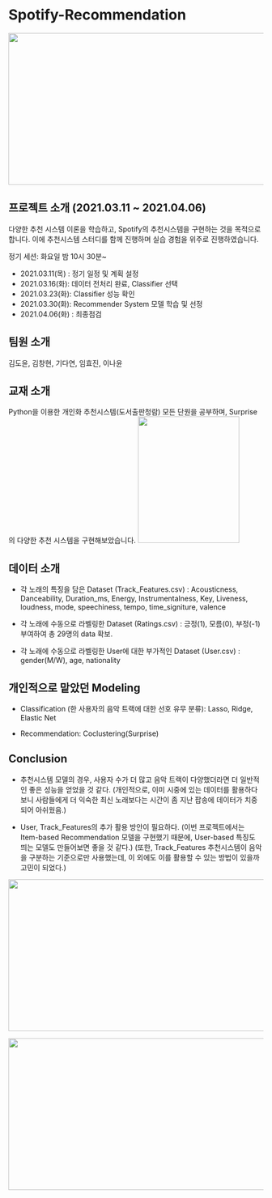 # Spotify-Recommendation
<img src="https://user-images.githubusercontent.com/87663692/130558207-ea001f58-20e6-46a5-a230-8f87d44503df.png" width="550" height="300"/>

## 프로젝트 소개 (2021.03.11 ~ 2021.04.06)
다양한 추천 시스템 이론을 학습하고, Spotify의 추천시스템을 구현하는 것을 목적으로 합니다.
이에 추천시스템 스터디를 함께 진행하며 실습 경험을 위주로 진행하였습니다.

정기 세션: 화요일 밤 10시 30분~
- 2021.03.11(목) : 정기 일정 및 계획 설정
- 2021.03.16(화): 데이터 전처리 완료, Classifier 선택
- 2021.03.23(화): Classifier 성능 확인
- 2021.03.30(화): Recommender System 모델 학습 및 선정
- 2021.04.06(화) : 최종점검

## 팀원 소개
김도윤, 김창현, 기다연, 임효진, 이나윤

## 교재 소개
Python을 이용한 개인화 추천시스템(도서출판청람)
모든 단원을 공부하며, Surprise의 다양한 추천 시스템을 구현해보았습니다.
<img src="https://user-images.githubusercontent.com/87663692/130485877-714a4312-af90-48fe-abfa-baa3438caff4.png" width="200" height="250"/>
                                                                                                                   
## 데이터 소개
- 각 노래의 특징을 담은 Dataset (Track_Features.csv)
: Acousticness, Danceability, Duration_ms, Energy, Instrumentalness, Key, Liveness, loudness, mode, speechiness, tempo, time_signiture, valence

- 각 노래에 수동으로 라벨링한 Dataset (Ratings.csv)
: 긍정(1), 모름(0), 부정(-1) 부여하여 총 29명의 data 확보.
 
- 각 노래에 수동으로 라벨링한 User에 대한 부가적인 Dataset (User.csv)
: gender(M/W), age, nationality 

## 개인적으로 맡았던 Modeling
- Classification (한 사용자의 음악 트랙에 대한 선호 유무 분류): Lasso, Ridge, Elastic Net

- Recommendation: Coclustering(Surprise)

## Conclusion
- 추천시스템 모델의 경우, 사용자 수가 더 많고 음악 트랙이 다양했더라면 더 일반적인 좋은 성능을 얻었을 것 같다.
(개인적으로, 이미 시중에 있는 데이터를 활용하다보니 사람들에게 더 익숙한 최신 노래보다는 시간이 좀 지난 팝송에 데이터가 치중되어 아쉬웠음.)

- User, Track_Features의 추가 활용 방안이 필요하다.
(이번 프로젝트에서는 Item-based Recommendation 모델을 구현했기 때문에, User-based 특징도 띄는 모델도 만들어보면 좋을 것 같다.)
(또한, Track_Features 추천시스템이 음악을 구분하는 기준으로만 사용했는데, 이 외에도 이를 활용할 수 있는 방법이 있을까 고민이 되었다.)

<img src="https://user-images.githubusercontent.com/87663692/144702813-b427848b-89ca-43c6-b1bc-05169d2827c3.png"
width="550" height="300"/>

<img src="https://user-images.githubusercontent.com/87663692/144702818-ca1015d1-7197-4eeb-8b34-a7cf4cb7d561.png"
width="550" height="300"/>

